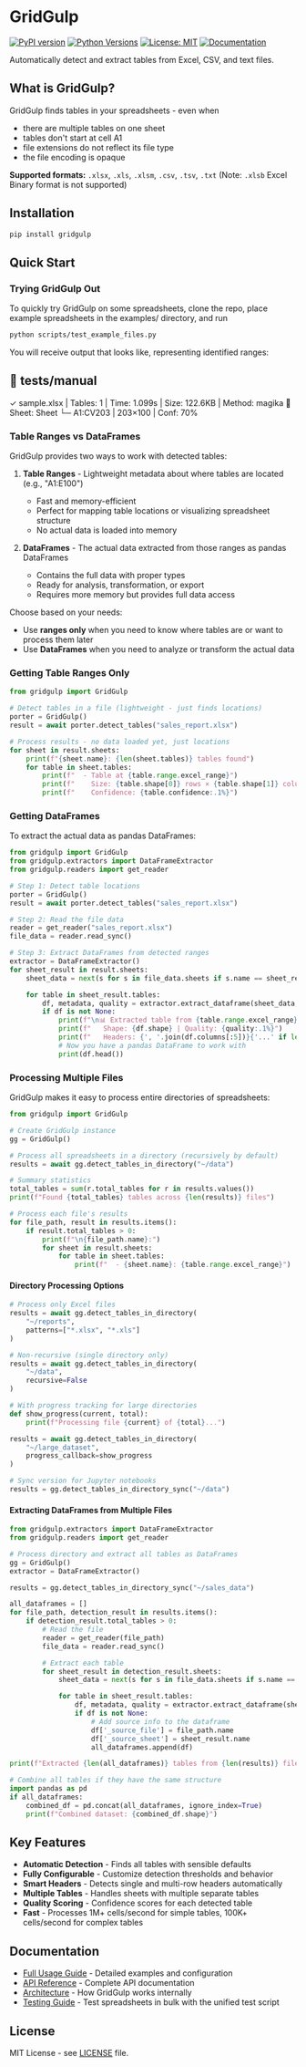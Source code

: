# GridGulp

[![PyPI version](https://badge.fury.io/py/gridgulp.svg)](https://pypi.org/project/gridgulp/)
[![Python Versions](https://img.shields.io/pypi/pyversions/gridgulp.svg)](https://pypi.org/project/gridgulp/)
[![License: MIT](https://img.shields.io/badge/License-MIT-yellow.svg)](https://opensource.org/licenses/MIT)
[![Documentation](https://img.shields.io/badge/docs-GitHub%20Pages-blue)](https://ganymede-bio.github.io/gridgulp/)

Automatically detect and extract tables from Excel, CSV, and text files.

## What is GridGulp?

GridGulp finds tables in your spreadsheets - even when

- there are multiple tables on one sheet
- tables don't start at cell A1
- file extensions do not reflect its file type
- the file encoding is opaque

**Supported formats:** `.xlsx`, `.xls`, `.xlsm`, `.csv`, `.tsv`, `.txt` (Note: `.xlsb` Excel Binary format is not supported)

## Installation

```bash
pip install gridgulp
```

## Quick Start

### Trying GridGulp Out

To quickly try GridGulp on some spreadsheets, clone the repo, place example spreadsheets in the examples/ directory, and run

```bash
python scripts/test_example_files.py
```

You will receive output that looks like, representing identified ranges:

📁 tests/manual
----------------------------------------------------------------------------------------------------
✓ sample.xlsx                              | Tables: 1  | Time: 1.099s | Size: 122.6KB | Method: magika
  📄 Sheet: Sheet
     └─ A1:CV203        | 203×100 | Conf: 70%


### Table Ranges vs DataFrames

GridGulp provides two ways to work with detected tables:

1. **Table Ranges** - Lightweight metadata about where tables are located (e.g., "A1:E100")
   - Fast and memory-efficient
   - Perfect for mapping table locations or visualizing spreadsheet structure
   - No actual data is loaded into memory

2. **DataFrames** - The actual data extracted from those ranges as pandas DataFrames
   - Contains the full data with proper types
   - Ready for analysis, transformation, or export
   - Requires more memory but provides full data access

Choose based on your needs:
- Use **ranges only** when you need to know where tables are or want to process them later
- Use **DataFrames** when you need to analyze or transform the actual data

### Getting Table Ranges Only

```python
from gridgulp import GridGulp

# Detect tables in a file (lightweight - just finds locations)
porter = GridGulp()
result = await porter.detect_tables("sales_report.xlsx")

# Process results - no data loaded yet, just locations
for sheet in result.sheets:
    print(f"{sheet.name}: {len(sheet.tables)} tables found")
    for table in sheet.tables:
        print(f"  - Table at {table.range.excel_range}")
        print(f"    Size: {table.shape[0]} rows × {table.shape[1]} columns")
        print(f"    Confidence: {table.confidence:.1%}")
```

### Getting DataFrames

To extract the actual data as pandas DataFrames:

```python
from gridgulp import GridGulp
from gridgulp.extractors import DataFrameExtractor
from gridgulp.readers import get_reader

# Step 1: Detect table locations
porter = GridGulp()
result = await porter.detect_tables("sales_report.xlsx")

# Step 2: Read the file data
reader = get_reader("sales_report.xlsx")
file_data = reader.read_sync()

# Step 3: Extract DataFrames from detected ranges
extractor = DataFrameExtractor()
for sheet_result in result.sheets:
    sheet_data = next(s for s in file_data.sheets if s.name == sheet_result.name)

    for table in sheet_result.tables:
        df, metadata, quality = extractor.extract_dataframe(sheet_data, table.range)
        if df is not None:
            print(f"\n📊 Extracted table from {table.range.excel_range}")
            print(f"   Shape: {df.shape} | Quality: {quality:.1%}")
            print(f"   Headers: {', '.join(df.columns[:5])}{'...' if len(df.columns) > 5 else ''}")
            # Now you have a pandas DataFrame to work with
            print(df.head())
```

### Processing Multiple Files

GridGulp makes it easy to process entire directories of spreadsheets:

```python
from gridgulp import GridGulp

# Create GridGulp instance
gg = GridGulp()

# Process all spreadsheets in a directory (recursively by default)
results = await gg.detect_tables_in_directory("~/data")

# Summary statistics
total_tables = sum(r.total_tables for r in results.values())
print(f"Found {total_tables} tables across {len(results)} files")

# Process each file's results
for file_path, result in results.items():
    if result.total_tables > 0:
        print(f"\n{file_path.name}:")
        for sheet in result.sheets:
            for table in sheet.tables:
                print(f"  - {sheet.name}: {table.range.excel_range}")
```

#### Directory Processing Options

```python
# Process only Excel files
results = await gg.detect_tables_in_directory(
    "~/reports",
    patterns=["*.xlsx", "*.xls"]
)

# Non-recursive (single directory only)
results = await gg.detect_tables_in_directory(
    "~/data",
    recursive=False
)

# With progress tracking for large directories
def show_progress(current, total):
    print(f"Processing file {current} of {total}...")

results = await gg.detect_tables_in_directory(
    "~/large_dataset",
    progress_callback=show_progress
)

# Sync version for Jupyter notebooks
results = gg.detect_tables_in_directory_sync("~/data")
```

#### Extracting DataFrames from Multiple Files

```python
from gridgulp.extractors import DataFrameExtractor
from gridgulp.readers import get_reader

# Process directory and extract all tables as DataFrames
gg = GridGulp()
extractor = DataFrameExtractor()

results = gg.detect_tables_in_directory_sync("~/sales_data")

all_dataframes = []
for file_path, detection_result in results.items():
    if detection_result.total_tables > 0:
        # Read the file
        reader = get_reader(file_path)
        file_data = reader.read_sync()

        # Extract each table
        for sheet_result in detection_result.sheets:
            sheet_data = next(s for s in file_data.sheets if s.name == sheet_result.name)

            for table in sheet_result.tables:
                df, metadata, quality = extractor.extract_dataframe(sheet_data, table.range)
                if df is not None:
                    # Add source info to the dataframe
                    df['_source_file'] = file_path.name
                    df['_source_sheet'] = sheet_result.name
                    all_dataframes.append(df)

print(f"Extracted {len(all_dataframes)} tables from {len(results)} files")

# Combine all tables if they have the same structure
import pandas as pd
if all_dataframes:
    combined_df = pd.concat(all_dataframes, ignore_index=True)
    print(f"Combined dataset: {combined_df.shape}")
```

## Key Features

- **Automatic Detection** - Finds all tables with sensible defaults
- **Fully Configurable** - Customize detection thresholds and behavior
- **Smart Headers** - Detects single and multi-row headers automatically
- **Multiple Tables** - Handles sheets with multiple separate tables
- **Quality Scoring** - Confidence scores for each detected table
- **Fast** - Processes 1M+ cells/second for simple tables, 100K+ cells/second for complex tables

## Documentation

- [Full Usage Guide](docs/USAGE_GUIDE.md) - Detailed examples and configuration
- [API Reference](docs/API_REFERENCE.md) - Complete API documentation
- [Architecture](docs/ARCHITECTURE.md) - How GridGulp works internally
- [Testing Guide](docs/TESTING_WITH_SCRIPT.md) - Test spreadsheets in bulk with the unified test script

## License

MIT License - see [LICENSE](LICENSE) file.

